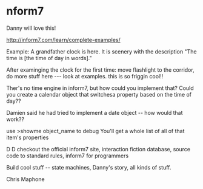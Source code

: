 nform7
======

Danny will love this!

http://inform7.com/learn/complete-examples/

Example: A grandfather clock is here. It is scenery with the description "The time is [the time of day in words]."

After examinging the clock for the first time: 
  move flashlight to the corridor,
  do more stuff here --- look at examples. this is so friggin cool!!

Ther's no time engine in inform7, but how could you implement that? Could you create a calendar object that switchesa property based on the time of day??

Damien said he had tried to implement a date object -- how would that work??

use >showme object_name to debug
You'll get a whole list of all of that item's properties

D
D
checkout the official inform7 site, interaction fiction database, source code to standard rules, inform7 for programmers

Build cool stuff -- state machines, Danny's story, all kinds of stuff.

Chris Maphone
